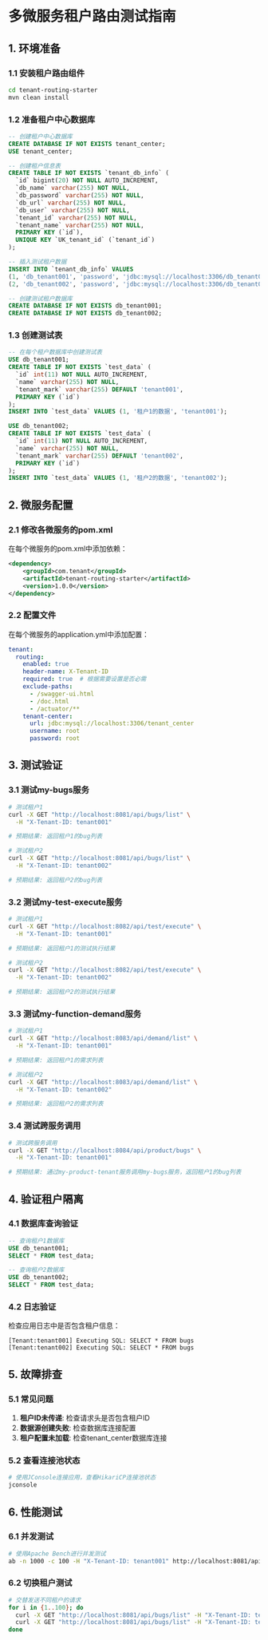 # 多微服务租户路由测试指南

## 1. 环境准备

### 1.1 安装租户路由组件
```bash
cd tenant-routing-starter
mvn clean install
```

### 1.2 准备租户中心数据库
```sql
-- 创建租户中心数据库
CREATE DATABASE IF NOT EXISTS tenant_center;
USE tenant_center;

-- 创建租户信息表
CREATE TABLE IF NOT EXISTS `tenant_db_info` (
  `id` bigint(20) NOT NULL AUTO_INCREMENT,
  `db_name` varchar(255) NOT NULL,
  `db_password` varchar(255) NOT NULL,
  `db_url` varchar(255) NOT NULL,
  `db_user` varchar(255) NOT NULL,
  `tenant_id` varchar(255) NOT NULL,
  `tenant_name` varchar(255) NOT NULL,
  PRIMARY KEY (`id`),
  UNIQUE KEY `UK_tenant_id` (`tenant_id`)
);

-- 插入测试租户数据
INSERT INTO `tenant_db_info` VALUES 
(1, 'db_tenant001', 'password', 'jdbc:mysql://localhost:3306/db_tenant001', 'root', 'tenant001', '测试租户1'),
(2, 'db_tenant002', 'password', 'jdbc:mysql://localhost:3306/db_tenant002', 'root', 'tenant002', '测试租户2');

-- 创建测试租户数据库
CREATE DATABASE IF NOT EXISTS db_tenant001;
CREATE DATABASE IF NOT EXISTS db_tenant002;
```

### 1.3 创建测试表
```sql
-- 在每个租户数据库中创建测试表
USE db_tenant001;
CREATE TABLE IF NOT EXISTS `test_data` (
  `id` int(11) NOT NULL AUTO_INCREMENT,
  `name` varchar(255) NOT NULL,
  `tenant_mark` varchar(255) DEFAULT 'tenant001',
  PRIMARY KEY (`id`)
);
INSERT INTO `test_data` VALUES (1, '租户1的数据', 'tenant001');

USE db_tenant002;
CREATE TABLE IF NOT EXISTS `test_data` (
  `id` int(11) NOT NULL AUTO_INCREMENT,
  `name` varchar(255) NOT NULL,
  `tenant_mark` varchar(255) DEFAULT 'tenant002',
  PRIMARY KEY (`id`)
);
INSERT INTO `test_data` VALUES (1, '租户2的数据', 'tenant002');
```

## 2. 微服务配置

### 2.1 修改各微服务的pom.xml
在每个微服务的pom.xml中添加依赖：
```xml
<dependency>
    <groupId>com.tenant</groupId>
    <artifactId>tenant-routing-starter</artifactId>
    <version>1.0.0</version>
</dependency>
```

### 2.2 配置文件
在每个微服务的application.yml中添加配置：
```yaml
tenant:
  routing:
    enabled: true
    header-name: X-Tenant-ID
    required: true  # 根据需要设置是否必需
    exclude-paths: 
      - /swagger-ui.html
      - /doc.html
      - /actuator/**
    tenant-center:
      url: jdbc:mysql://localhost:3306/tenant_center
      username: root
      password: root
```

## 3. 测试验证

### 3.1 测试my-bugs服务
```bash
# 测试租户1
curl -X GET "http://localhost:8081/api/bugs/list" \
  -H "X-Tenant-ID: tenant001"

# 预期结果: 返回租户1的bug列表

# 测试租户2
curl -X GET "http://localhost:8081/api/bugs/list" \
  -H "X-Tenant-ID: tenant002"

# 预期结果: 返回租户2的bug列表
```

### 3.2 测试my-test-execute服务
```bash
# 测试租户1
curl -X GET "http://localhost:8082/api/test/execute" \
  -H "X-Tenant-ID: tenant001"

# 预期结果: 返回租户1的测试执行结果

# 测试租户2
curl -X GET "http://localhost:8082/api/test/execute" \
  -H "X-Tenant-ID: tenant002"

# 预期结果: 返回租户2的测试执行结果
```

### 3.3 测试my-function-demand服务
```bash
# 测试租户1
curl -X GET "http://localhost:8083/api/demand/list" \
  -H "X-Tenant-ID: tenant001"

# 预期结果: 返回租户1的需求列表

# 测试租户2
curl -X GET "http://localhost:8083/api/demand/list" \
  -H "X-Tenant-ID: tenant002"

# 预期结果: 返回租户2的需求列表
```

### 3.4 测试跨服务调用
```bash
# 测试跨服务调用
curl -X GET "http://localhost:8084/api/product/bugs" \
  -H "X-Tenant-ID: tenant001"

# 预期结果: 通过my-product-tenant服务调用my-bugs服务，返回租户1的bug列表
```

## 4. 验证租户隔离

### 4.1 数据库查询验证
```sql
-- 查询租户1数据库
USE db_tenant001;
SELECT * FROM test_data;

-- 查询租户2数据库
USE db_tenant002;
SELECT * FROM test_data;
```

### 4.2 日志验证
检查应用日志中是否包含租户信息：
```
[Tenant:tenant001] Executing SQL: SELECT * FROM bugs
[Tenant:tenant002] Executing SQL: SELECT * FROM bugs
```

## 5. 故障排查

### 5.1 常见问题
1. **租户ID未传递**: 检查请求头是否包含租户ID
2. **数据源创建失败**: 检查数据库连接配置
3. **租户配置未加载**: 检查tenant_center数据库连接

### 5.2 查看连接池状态
```bash
# 使用JConsole连接应用，查看HikariCP连接池状态
jconsole
```

## 6. 性能测试

### 6.1 并发测试
```bash
# 使用Apache Bench进行并发测试
ab -n 1000 -c 100 -H "X-Tenant-ID: tenant001" http://localhost:8081/api/bugs/list
```

### 6.2 切换租户测试
```bash
# 交替发送不同租户的请求
for i in {1..100}; do
  curl -X GET "http://localhost:8081/api/bugs/list" -H "X-Tenant-ID: tenant001"
  curl -X GET "http://localhost:8081/api/bugs/list" -H "X-Tenant-ID: tenant002"
done
```
